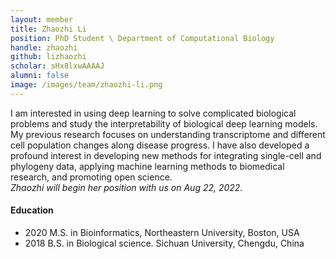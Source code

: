 ```yaml
---
layout: member
title: Zhaozhi Li
position: PhD Student \ Department of Computational Biology
handle: zhaozhi
github: lizhaozhi
scholar: sHx8lxwAAAAJ
alumni: false
image: /images/team/zhaozhi-li.png
---
```


I am interested in using deep learning to solve complicated biological problems and study the interpretability of biological deep learning models.  My previous research focuses on understanding transcriptome and different cell population changes along disease progress. I have also developed a profound interest in developing new methods for integrating single-cell and phylogeny data, applying machine learning methods to biomedical research, and promoting open science. \
*Zhaozhi will begin her position with us on Aug 22, 2022.* 


#### Education 
* 2020 M.S. in Bioinformatics, Northeastern University, Boston, USA
* 2018 B.S. in Biological science. Sichuan University, Chengdu, China
